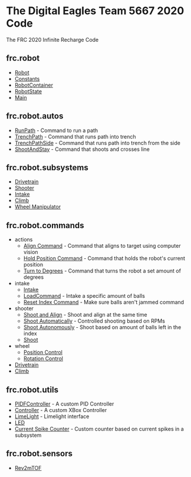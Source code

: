 # The Digital Eagles Team 5667 2020 Code

The FRC 2020 Infinite Recharge Code

## frc.robot

* [Robot](src/main/java/frc/robot/Robot.java)
* [Constants](src/main/java/frc/robot/Constants.java)
* [RobotContainer](src/main/java/frc/robot/RobotContainer.java)
* [RobotState](src/main/java/frc/robot/RobotState.java)
* [Main](src/main/java/frc/robot/Main.java)

## frc.robot.autos

* [RunPath](src/main/java/frc/robot/autos/RunPath.java) - Command to run a path
* [TrenchPath](src/main/java/frc/robot/autos/TrenchPathAuto.java) - Command that runs path into trench
* [TrenchPathSide](src/main/java/frc/robot/autos/TrenchPathSide.java) - Command that runs path into trench from the side
* [ShootAndStay](src/main/java/frc/robot/autos/ShootAndStay.java) - Command that shoots and crosses line

## frc.robot.subsystems

* [Drivetrain](src/main/java/frc/robot/subsystems/DriveTrainSubsystem.java)
* [Shooter](src/main/java/frc/robot/subsystems/ShooterSubsystem.java)
* [Intake](src/main/java/frc/robot/subsystems/IntakeSubsystem.java)
* [Climb](src/main/java/frc/robot/subsystems/ClimbSubsystem.java)
* [Wheel Manipulator](src/main/java/frc/robot/subsystems/WheelSubsystem.java)

## frc.robot.commands

* actions
  * [Align Command](src/main/java/frc/robot/commands/actions/AlignCommand.java) - Command that aligns to target using computer vision
  * [Hold Position Command](src/main/java/frc/robot/commands/actions/HoldPositionCommand.java) - Command that holds the robot's current position
  * [Turn to Degrees](src/main/java/frc/robot/commands/actions/TurnToDegrees.java) - Command that turns the robot a set amount of degrees
* intake
  * [Intake](src/main/java/frc/robot/commands/intake/IntakeCommand.java)
  * [LoadCommand](src/main/java/frc/robot/commands/intake/LoadCommand.java) - Intake a specific amount of balls
  * [Reset Index Command](src/main/java/frc/robot/commands/intake/ResetIndexCommand.java) - Make sure balls aren't jammed command
* shooter
  * [Shoot and Align](src/main/java/frc/robot/commands/shooter/ShootAndAlignCommand.java) - Shoot and align at the same time
  * [Shoot Automatically](src/main/java/frc/robot/commands/shooter/ShootAutomatically.java) - Controlled shooting based on RPMs
  * [Shoot Autonomously](src/main/java/frc/robot/commands/shooter/ShootAutonomously.java) - Shoot based on amount of balls left in the index
  * [Shoot](src/main/java/frc/robot/commands/shooter/ShooterCommand.java)
* wheel
  * [Position Control](src/main/java/frc/robot/commands/wheel/PositionCommand.java)
  * [Rotation Control](src/main/java/frc/robot/commands/wheel/RotationCommand.java)
* [Drivetrain](src/main/java/frc/robot/commands/DriveTrainCommand.java)
* [Climb](src/main/java/frc/robot/commands/ClimbCommand.java)

## frc.robot.utils

* [PIDFController](src/main/java/frc/robot/utils/PIDFController.java) - A custom PID Controller
* [Controller](src/main/java/frc/robot/utils/Controller.java) - A custom XBox Controller
* [LimeLight](src/main/java/frc/robot/utils/LimeLight.java) - Limelight interface
* [LED](src/main/java/frc/robot/utils/LED.java)
* [Current Spike Counter](src/main/java/frc/robot/utils/CurrentSpikeCounter.java) - Custom counter based on current spikes in a subsystem

## frc.robot.sensors

* [Rev2mTOF](src/main/java/frc/robot/sensors/Rev2mTOF.java)
